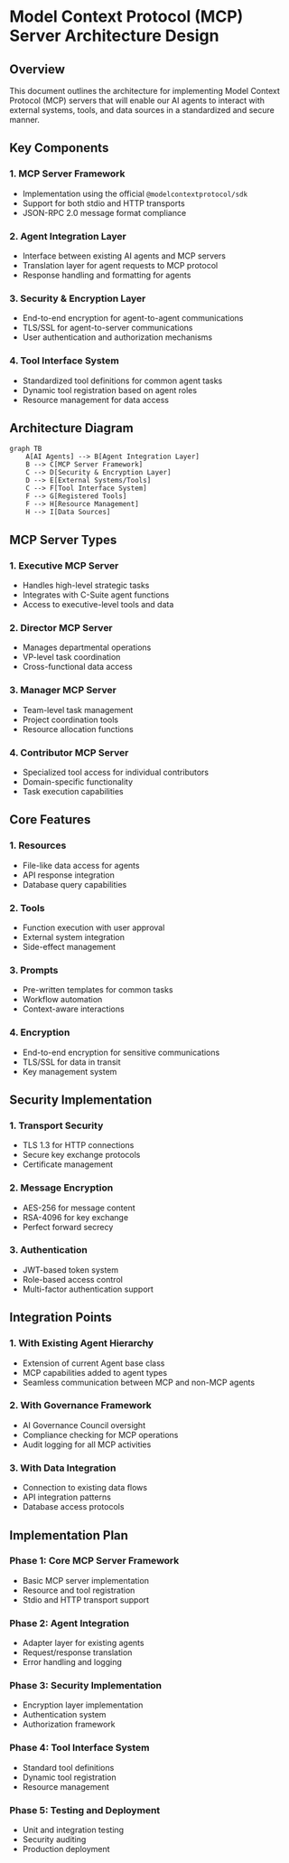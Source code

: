 # Model Context Protocol (MCP) Server Architecture Design

## Overview

This document outlines the architecture for implementing Model Context Protocol (MCP) servers that will enable our AI agents to interact with external systems, tools, and data sources in a standardized and secure manner.

## Key Components

### 1. MCP Server Framework
- Implementation using the official `@modelcontextprotocol/sdk`
- Support for both stdio and HTTP transports
- JSON-RPC 2.0 message format compliance

### 2. Agent Integration Layer
- Interface between existing AI agents and MCP servers
- Translation layer for agent requests to MCP protocol
- Response handling and formatting for agents

### 3. Security & Encryption Layer
- End-to-end encryption for agent-to-agent communications
- TLS/SSL for agent-to-server communications
- User authentication and authorization mechanisms

### 4. Tool Interface System
- Standardized tool definitions for common agent tasks
- Dynamic tool registration based on agent roles
- Resource management for data access

## Architecture Diagram

```mermaid
graph TB
    A[AI Agents] --> B[Agent Integration Layer]
    B --> C[MCP Server Framework]
    C --> D[Security & Encryption Layer]
    D --> E[External Systems/Tools]
    C --> F[Tool Interface System]
    F --> G[Registered Tools]
    F --> H[Resource Management]
    H --> I[Data Sources]
```

## MCP Server Types

### 1. Executive MCP Server
- Handles high-level strategic tasks
- Integrates with C-Suite agent functions
- Access to executive-level tools and data

### 2. Director MCP Server
- Manages departmental operations
- VP-level task coordination
- Cross-functional data access

### 3. Manager MCP Server
- Team-level task management
- Project coordination tools
- Resource allocation functions

### 4. Contributor MCP Server
- Specialized tool access for individual contributors
- Domain-specific functionality
- Task execution capabilities

## Core Features

### 1. Resources
- File-like data access for agents
- API response integration
- Database query capabilities

### 2. Tools
- Function execution with user approval
- External system integration
- Side-effect management

### 3. Prompts
- Pre-written templates for common tasks
- Workflow automation
- Context-aware interactions

### 4. Encryption
- End-to-end encryption for sensitive communications
- TLS/SSL for data in transit
- Key management system

## Security Implementation

### 1. Transport Security
- TLS 1.3 for HTTP connections
- Secure key exchange protocols
- Certificate management

### 2. Message Encryption
- AES-256 for message content
- RSA-4096 for key exchange
- Perfect forward secrecy

### 3. Authentication
- JWT-based token system
- Role-based access control
- Multi-factor authentication support

## Integration Points

### 1. With Existing Agent Hierarchy
- Extension of current Agent base class
- MCP capabilities added to agent types
- Seamless communication between MCP and non-MCP agents

### 2. With Governance Framework
- AI Governance Council oversight
- Compliance checking for MCP operations
- Audit logging for all MCP activities

### 3. With Data Integration
- Connection to existing data flows
- API integration patterns
- Database access protocols

## Implementation Plan

### Phase 1: Core MCP Server Framework
- Basic MCP server implementation
- Resource and tool registration
- Stdio and HTTP transport support

### Phase 2: Agent Integration
- Adapter layer for existing agents
- Request/response translation
- Error handling and logging

### Phase 3: Security Implementation
- Encryption layer implementation
- Authentication system
- Authorization framework

### Phase 4: Tool Interface System
- Standard tool definitions
- Dynamic tool registration
- Resource management

### Phase 5: Testing and Deployment
- Unit and integration testing
- Security auditing
- Production deployment